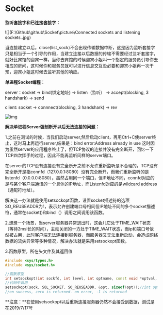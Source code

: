 # Socket

**监听套接字和已连接套接字：**

![](F:\Github\github\Socket\picture\Connected sockets and listening sockets..jpg)

当连接建立以后，close(list_sock)不会出现传输数据中断，这是因为监听套接字只是相当于一个引导的作用，当建立连接以后数据的传输不需要经过监听套接字，就好比宾馆的迎宾一样，当你去宾馆的时候迎宾小姐叫一个指定的服务员引导你去相应的房间，这时候你和服务员就可以进行信息交互没必要和迎宾小姐再一次干预，迎宾小姐这时候去监听其他的响应。

**单进程Socket编程：**

server：socket -> bind(绑定地址) -> listen（监听） -> accept(blocking, 3 handshark) -> send

client:     socket -> connnect(blocking, 3 handshark) -> rev

![img](F:\Github\github\Socket\picture\Socket.jpg)

**解决单进程Server强制断开以后无法连接的问题：**

1.之前在测试的时候，当我们启动server,然后启动client，再用Ctrl+C使server终止，这时**马上**再运行server,结果是：bind error:Address already in use   这时因为虽然server的应用程序终止了，但TCP协议的连接并没有完全断开，回忆一下TCP四次挥手的过程，因此不能再监听同样的server端口。

​		在server的TCP没有连接没有完全断开之前不允许重新监听是不合理的，TCP没有完全断开是指connfd（127.0.0.1:8080）没有完全断开，而我们重新监听的是listenfd（0.0.0.0:8080），虽然占用同一个端口，但IP地址不同，connfd对应的是与某个客户端通讯的一个具体的IP地址，而Listenfd对应的是wildcard address（通配符地址）。

​		解决这一办法就是使用setsockopt函数，设置socket描述符的选项SO_REUSEADDR为1，表示允许创建端口号相同但IP地址不同的多个socket描述符，通常在socket()和bind（）调用之间调用该函数。

2.想想一个场景，当server服务器异常退出时，这会儿它处于TIME_WAIT状态（等待2msl长的时间），主动关闭的一方处于TIME_WAIT状态，而ip和端口号依然被占用，此时客户端无法连接到服务器，而服务器又无法重新启动，会造成网络数据的流失异常等多种情况，解决办法就是采用setsockopt函数。

3.函数原型，所在头文件及其返回值

```c++
#include <sys/types.h>
#include <sys/socket.h>

//函数原型
int setsockopt(int sockfd, int level, int optname, const void *optval, socklen_t optlen);
//代码中调用
setsockopt(sock, SOL_SOCKET, SO_REUSEADDR, &opt, sizeof(opt));//int opt = 1;
//on success, zero is returned. on error, -1 is returned
```

**注意：**在使用setsockopt以后重新连接服务器仍然不会接受到数据，测试是在2019/7/17号